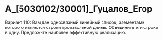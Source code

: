 # A_[5030102/30001]_Гуцалов_Егор
Вариант 110:
Вам дан односвязный линейный список, элементами которого являются строки произвольной длины.
Объедините эти строки в одну. Предложите наиболее эффективную реализацию.
